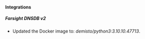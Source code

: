 #### Integrations
##### Farsight DNSDB v2
- Updated the Docker image to: *demisto/python3:3.10.10.47713*.
